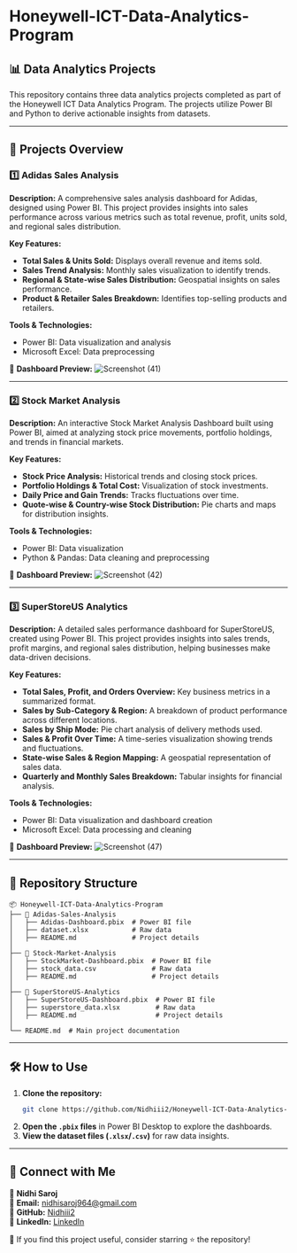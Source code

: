 # Honeywell-ICT-Data-Analytics-Program

## 📊 Data Analytics Projects
This repository contains three data analytics projects completed as part of the Honeywell ICT Data Analytics Program. The projects utilize Power BI and Python to derive actionable insights from datasets.

---

## 🚀 Projects Overview

### 1️⃣ Adidas Sales Analysis
**Description:**
A comprehensive sales analysis dashboard for Adidas, designed using Power BI. This project provides insights into sales performance across various metrics such as total revenue, profit, units sold, and regional sales distribution.

**Key Features:**
- **Total Sales & Units Sold:** Displays overall revenue and items sold.
- **Sales Trend Analysis:** Monthly sales visualization to identify trends.
- **Regional & State-wise Sales Distribution:** Geospatial insights on sales performance.
- **Product & Retailer Sales Breakdown:** Identifies top-selling products and retailers.

**Tools & Technologies:**
- Power BI: Data visualization and analysis
- Microsoft Excel: Data preprocessing

📸 **Dashboard Preview:**
![Screenshot (41)](https://github.com/user-attachments/assets/f394f556-2914-4c98-aa91-fadf15933996)


---

### 2️⃣ Stock Market Analysis
**Description:**
An interactive Stock Market Analysis Dashboard built using Power BI, aimed at analyzing stock price movements, portfolio holdings, and trends in financial markets.

**Key Features:**
- **Stock Price Analysis:** Historical trends and closing stock prices.
- **Portfolio Holdings & Total Cost:** Visualization of stock investments.
- **Daily Price and Gain Trends:** Tracks fluctuations over time.
- **Quote-wise & Country-wise Stock Distribution:** Pie charts and maps for distribution insights.

**Tools & Technologies:**
- Power BI: Data visualization
- Python & Pandas: Data cleaning and preprocessing

📸 **Dashboard Preview:**
![Screenshot (42)](https://github.com/user-attachments/assets/bc96c9d7-d407-4410-b92d-6a3c33ead80c)


---

### 3️⃣ SuperStoreUS Analytics
**Description:**
A detailed sales performance dashboard for SuperStoreUS, created using Power BI. This project provides insights into sales trends, profit margins, and regional sales distribution, helping businesses make data-driven decisions.

**Key Features:**
- **Total Sales, Profit, and Orders Overview:** Key business metrics in a summarized format.
- **Sales by Sub-Category & Region:** A breakdown of product performance across different locations.
- **Sales by Ship Mode:** Pie chart analysis of delivery methods used.
- **Sales & Profit Over Time:** A time-series visualization showing trends and fluctuations.
- **State-wise Sales & Region Mapping:** A geospatial representation of sales data.
- **Quarterly and Monthly Sales Breakdown:** Tabular insights for financial analysis.

**Tools & Technologies:**
- Power BI: Data visualization and dashboard creation
- Microsoft Excel: Data processing and cleaning

📸 **Dashboard Preview:**
![Screenshot (47)](https://github.com/user-attachments/assets/eecbf06f-92b5-40bf-8f25-fde022eadde0)


---

## 📂 Repository Structure
```
📦 Honeywell-ICT-Data-Analytics-Program
├── 📁 Adidas-Sales-Analysis
│   ├── Adidas-Dashboard.pbix  # Power BI file
│   ├── dataset.xlsx           # Raw data
│   ├── README.md              # Project details
│
├── 📁 Stock-Market-Analysis
│   ├── StockMarket-Dashboard.pbix  # Power BI file
│   ├── stock_data.csv              # Raw data
│   ├── README.md                   # Project details
│
├── 📁 SuperStoreUS-Analytics
│   ├── SuperStoreUS-Dashboard.pbix  # Power BI file
│   ├── superstore_data.xlsx         # Raw data
│   ├── README.md                    # Project details
│
└── README.md  # Main project documentation
```

---

## 🛠 How to Use
1. **Clone the repository:**
   ```sh
   git clone https://github.com/Nidhiii2/Honeywell-ICT-Data-Analytics-Program.git
   ```
2. **Open the `.pbix` files** in Power BI Desktop to explore the dashboards.
3. **View the dataset files (`.xlsx`/`.csv`)** for raw data insights.

---

## 📢 Connect with Me
🚀 **Nidhi Saroj**  
📧 **Email:** nidhisaroj964@gmail.com  
🔗 **GitHub:** [Nidhiii2](https://github.com/Nidhiii2)  
💼 **LinkedIn:** [LinkedIn](https://www.linkedin.com/in/nidhi-saroj-705b362a6/)

🌟 If you find this project useful, consider starring ⭐ the repository!


